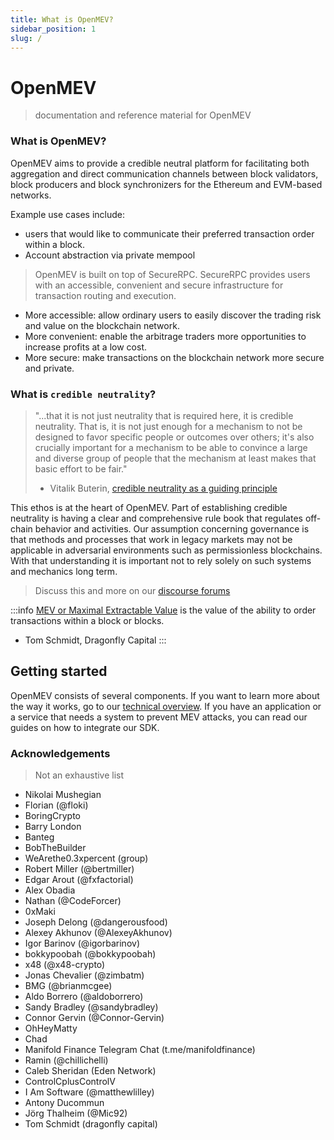 ```yaml
---
title: What is OpenMEV?
sidebar_position: 1
slug: /
---
```


# OpenMEV

> documentation and reference material for OpenMEV

### What is OpenMEV?

OpenMEV aims to provide a credible neutral platform for facilitating both aggregation and direct communication channels between block validators, block producers and block synchronizers for the Ethereum and EVM-based networks. 

Example use cases include:
- users that would like to communicate their preferred transaction order within a block.
- Account abstraction via private mempool

>    OpenMEV is built on top of SecureRPC. SecureRPC provides users with an accessible, convenient and secure infrastructure for transaction routing and execution.

- More accessible: allow ordinary users to easily discover the trading risk and value on the blockchain network.
- More convenient: enable the arbitrage traders more opportunities to increase profits at a low cost.
- More secure: make transactions on the blockchain network more secure and private.


### What is `credible neutrality`?

> "...that it is not just neutrality that is required here, it is credible
> neutrality. That is, it is not just enough for a mechanism to not be designed
> to favor specific people or outcomes over others; it's also crucially
> important for a mechanism to be able to convince a large and diverse group of
> people that the mechanism at least makes that basic effort to be fair."
>
> - Vitalik Buterin,
>   [credible neutrality as a guiding principle](https://nakamoto.com/credible-neutrality/)

This ethos is at the heart of OpenMEV. Part of establishing credible neutrality
is having a clear and comprehensive rule book that regulates off-chain behavior
and activities. Our assumption concerning governance is that methods and
processes that work in legacy markets may not be applicable in adversarial
environments such as permissionless blockchains. With that understanding it is
important not to rely solely on such systems and mechanics long term.

> Discuss this and more on our [discourse forums](https://forums.manifoldfinance.com)


:::info [MEV or Maximal Extractable Value](https://medium.com/-research/we-live-in-a-mempool-backrunning-the-mev-crisis-a4ea0b493b05) is the value of the ability to order transactions within a block or blocks. 
- Tom Schmidt, Dragonfly Capital
:::

## Getting started

OpenMEV consists of several components. If you want to learn more about the way
it works, go to our [technical overview](/technical-reference/intro). If you
have an application or a service that needs a system to prevent MEV attacks,
you can read our guides on how to integrate our SDK.

### Acknowledgements

> Not an exhaustive list

- Nikolai Mushegian
- Florian (@floki)
- BoringCrypto
- Barry London
- Banteg
- BobTheBuilder
- WeArethe0.3xpercent (group)
- Robert Miller (@bertmiller)
- Edgar Arout (@fxfactorial)
- Alex Obadia
- Nathan (@CodeForcer)
- 0xMaki
- Joseph Delong (@dangerousfood)
- Alexey Akhunov (@AlexeyAkhunov)
- Igor Barinov (@igorbarinov)
- bokkypoobah (@bokkypoobah)
- x48 (@x48-crypto)
- Jonas Chevalier (@zimbatm)
- BMG (@brianmcgee)
- Aldo Borrero (@aldoborrero)
- Sandy Bradley (@sandybradley)
- Connor Gervin (@Connor-Gervin)
- OhHeyMatty 
- Chad
- Manifold Finance Telegram Chat (t.me/manifoldfinance)
- Ramin (@chillichelli)
- Caleb Sheridan (Eden Network)
- ControlCplusControlV
- I Am Software (@matthewlilley)
- Antony Ducommun
-  Jörg Thalheim (@Mic92)
- Tom Schmidt (dragonfly capital)